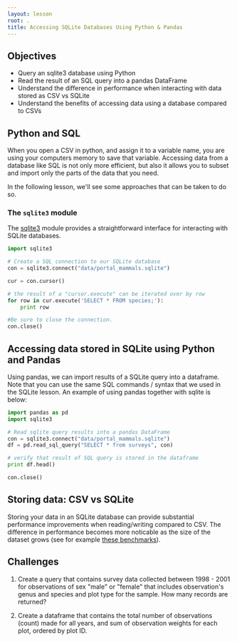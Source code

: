 ```yaml
---
layout: lesson
root: .
title: Accessing SQLite Databases Using Python & Pandas
---
```


## Objectives

- Query an sqlite3 database using Python
- Read the result of an SQL query into a pandas DataFrame
- Understand the difference in performance when interacting with data stored as
  CSV vs SQLite
- Understand the benefits of accessing data using a database compared to CSVs


## Python and SQL

When you open a CSV in python, and assign it to a variable name, you are using 
your computers memory to save that variable. Accessing data from a database like 
SQL is not only more efficient, but also it allows you to subset and import only 
the parts of the data that you need.

In the following lesson,
we'll see some approaches that can be taken to do so.

### The `sqlite3` module

The [sqlite3] module provides a straightforward interface for interacting with
SQLite databases.

[sqlite3]: https://docs.python.org/2.7/library/sqlite3.html

```python
import sqlite3

# Create a SQL connection to our SQLite database
con = sqlite3.connect("data/portal_mammals.sqlite")

cur = con.cursor()

# the result of a "cursor.execute" can be iterated over by row
for row in cur.execute('SELECT * FROM species;'):
    print row

#Be sure to close the connection.
con.close()
```

## Accessing data stored in SQLite using Python and Pandas

Using pandas, we can import results of a SQLite query into a dataframe. Note that 
you can use the same SQL commands / syntax that we used in the SQLite lesson. An 
example of using pandas together with sqlite is below:

```python
import pandas as pd
import sqlite3

# Read sqlite query results into a pandas DataFrame
con = sqlite3.connect("data/portal_mammals.sqlite")
df = pd.read_sql_query("SELECT * from surveys", con)

# verify that result of SQL query is stored in the dataframe
print df.head()

con.close()
```

## Storing data: CSV vs SQLite

Storing your data in an SQLite database can provide substantial performance
improvements when reading/writing compared to CSV. The difference in performance
becomes more noticable as the size of the dataset grows (see for example [these
benchmarks]).

[these benchmarks]: http://sebastianraschka.com/Articles/sqlite3_database.html#benchmarks


## Challenges

1. Create a query that contains survey data collected between 1998 - 2001
 for observations of sex "male" or "female" that includes observation's genus and 
species and plot type for the sample. How many records are returned? 

2. Create a dataframe that contains the total number of observations (count) 
made for all years, and sum of observation weights for each plot, ordered by 
plot ID. 
